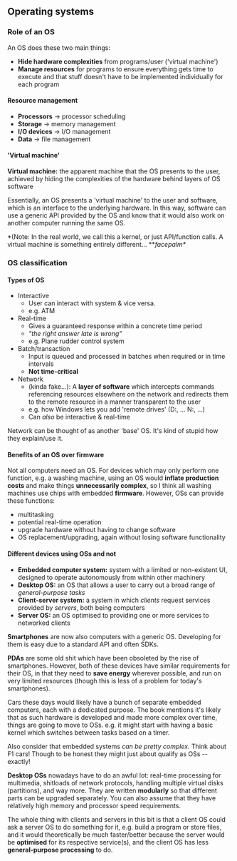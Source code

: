 Operating systems
-----------------

### Role of an OS

An OS does these two main things:

  * **Hide hardware complexities** from programs/user ('virtual machine')
  * **Manage resources** for programs to ensure everything gets time to execute
    and that stuff doesn't have to be implemented individually for each program


#### Resource management

  * **Processors** -> processor scheduling
  * **Storage** -> memory management
  * **I/O devices** -> I/O management
  * **Data** -> file management


#### 'Virtual machine'

**Virtual machine:** the apparent machine that the OS presents to the user,
                     achieved by hiding the complexities of the hardware behind
                     layers of OS software

Essentially, an OS presents a 'virtual machine' to the user and software, which
is an interface to the underlying hardware. In this way, software can use a
generic API provided by the OS and know that it would also work on another
computer running the same OS.

*(Note: In the real world, we call this a kernel, or just API/function calls. A
virtual machine is something entirely different... \***facepalm\**


### OS classification

#### Types of OS

  * Interactive
      * User can interact with system & vice versa.
      * e.g. ATM
  * Real-time
      * Gives a guaranteed response within a concrete time period
      * *"the right answer late is wrong"*
      * e.g. Plane rudder control system
  * Batch/transaction
      * Input is queued and processed in batches when required or in time
        intervals
      * **Not time-critical**
  * Network
      * (kinda fake...): A **layer of software** which intercepts commands
        referencing resources elsewhere on the network and redirects them to the
        remote resource in a manner transparent to the user
      * e.g. how Windows lets you add 'remote drives' (D:, ... N:, ...)
      * Can *also* be interactive & real-time

Network can be thought of as another 'base' OS. It's kind of stupid how they
explain/use it.


#### Benefits of an OS over firmware

Not all computers need an OS. For devices which may only perform one function,
e.g. a washing machine, using an OS would **inflate production costs** and make
things **unnecessarily complex**, so I think all washing machines use chips with
embedded **firmware**. However, OSs can provide these functions:

  * multitasking
  * potential real-time operation
  * upgrade hardware without having to change software
  * OS replacement/upgrading, again without losing software functionality


#### Different devices using OSs and not

  * **Embedded computer system:** system with a limited or non-existent UI,
    designed to operate autonomously from within other machinery
  * **Desktop OS:** an OS that allows a user to carry out a broad range of
    *general-purpose tasks*
  * **Client-server system:** a system in which *clients* request services
    provided by *servers*, both being computers
  * **Server OS:** an OS optimised to providing one or more services to
    networked clients

**Smartphones** are now also computers with a generic OS. Developing for them is
easy due to a standard API and often SDKs.

**PDAs** are some old shit which have been obsoleted by the rise of smartphones.
However, both of these devices have similar requirements for their OS, in that
they need to **save energy** wherever possible, and run on very limited
resources (though this is less of a problem for today's smartphones).

Cars these days would likely have a bunch of separate embedded computers, each
with a dedicated purpose. The book mentions it's likely that as such hardware is
developed and made more complex over time, things are going to move to OSs. e.g.
it might start with having a basic kernel which switches between tasks based on
a timer.

Also consider that embedded systems *can be pretty complex*. Think about F1
cars! Though to be honest they might just about qualify as OSs -- exactly!

**Desktop OSs** nowadays have to do an awful lot: real-time processing for
multimedia, shitloads of network protocols, handling multiple virtual disks
(partitions), and way more. They are written **modularly** so that different
parts can be upgraded separately. You can also assume that they have relatively
high memory and processor speed requirements.

The whole thing with clients and servers in this bit is that a client OS could
ask a server OS to do something for it, e.g. build a program or store files, and
it would theoretically be much faster/better because the server would be
**optimised** for its respective service(s), and the client OS has less
**general-purpose processing** to do.
